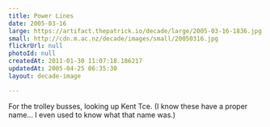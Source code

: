 ```yaml
---
title: Power Lines
date: 2005-03-16
large: https://artifact.thepatrick.io/decade/large/2005-03-16-1836.jpg
small: http://cdn.m.ac.nz/decade/images/small/20050316.jpg
flickrUrl: null
photoId: null
createdAt: 2011-01-30 11:07:18.186217
updatedAt: 2005-04-25 06:35:30
layout: decade-image

---
```

For the trolley busses, looking up Kent Tce. (I know these have a proper name... I even used to know what that name was.)
